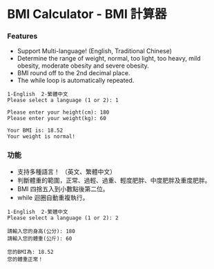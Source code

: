 # BMI Calculator - BMI 計算器
### Features
* Support Multi-language! (English, Traditional Chinese)
* Determine the range of weight, normal, too light, too heavy, mild obesity, moderate obesity and severe obesity.
* BMI round off to the 2nd decimal place.
* The while loop is automatically repeated.

```
1-English  2-繁體中文
Please select a language (1 or 2): 1

Please enter your height(cm): 180
Please enter your weight(kg): 60

Your BMI is: 18.52
Your weight is normal!
```

### 功能
* 支持多種語言！ （英文、繁體中文）
* 判斷體重的範圍，正常、過輕、過重、輕度肥胖、中度肥胖及重度肥胖。
* BMI 四捨五入到小數點後第二位。
* while 迴圈自動重複執行。

```
1-English  2-繁體中文
Please select a language (1 or 2): 2

請輸入您的身高(公分): 180
請輸入您的體重(公斤): 60

您的BMI為: 18.52
您的體重正常！
```
